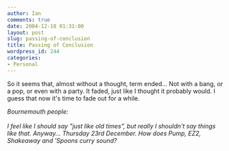 ```yaml
---
author: Ian
comments: true
date: 2004-12-18 01:31:00
layout: post
slug: passing-of-conclusion
title: Passing of Conclusion
wordpress_id: 244
categories:
- Personal
---
```


So it seems that, almost without a thought, term ended...  Not with a bang, or a pop, or even with a party.  It faded, just like I thought it probably would.  I guess that now it's time to fade out for a while.  

*Bournemouth people:<br/><br/>I feel like I should say "just like old times", but really I shouldn't say things like that.  Anyway...  Thursday 23rd December.  How does Pump, EZ2, Shakeaway and 'Spoons curry sound?*
